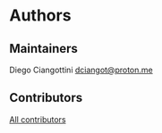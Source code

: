 # Authors

## Maintainers

Diego Ciangottini <dciangot@proton.me>

## Contributors

[All contributors](https://github.com/interTwin-eu/interlink-helm-chart/graphs/contributors)
